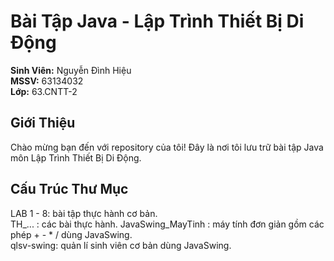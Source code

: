 # Bài Tập Java - Lập Trình Thiết Bị Di Động

**Sinh Viên:** Nguyễn Đình Hiệu  
**MSSV:** 63134032  
**Lớp:** 63.CNTT-2

## Giới Thiệu
Chào mừng bạn đến với repository của tôi! Đây là nơi tôi lưu trữ bài tập Java môn Lập Trình Thiết Bị Di Động.

## Cấu Trúc Thư Mục
LAB 1 - 8: bài tập thực hành cơ bản.   
TH_... : các bài thực hành.
JavaSwing_MayTinh : máy tính đơn giản gồm các phép + - * / dùng JavaSwing.   
qlsv-swing: quản lí sinh viên cơ bản dùng JavaSwing.   
